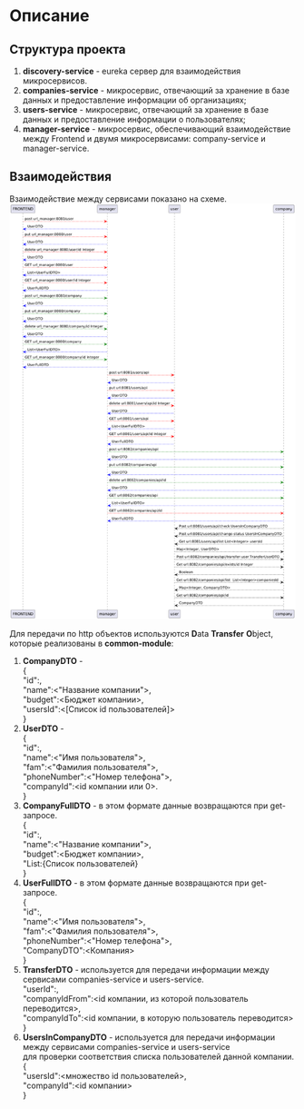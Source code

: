 # Описание #

## Структура проекта ##

1. **discovery-service** - eureka сервер для взаимодействия микросервисов.
2. **companies-service** - микросервис, отвечающий за хранение в базе данных и предоставление информации об организациях;
3. **users-service** - микросервис, отвечающий за хранение в базе данных и предоставление информации о пользователях;
4. **manager-service** - микросервис, обеспечивающий взаимодействие между Frontend и двумя микросервисами: 
 company-service и manager-service.

## Взаимодействия ##

Взаимодействие между сервисами показано на схеме.
![img.png](img.png)

Для передачи по http объектов используются **D**ata **Transfer** **O**bject, которые реализованы в **common-module**:  
1. **CompanyDTO** -  
{  
   "id":<id>,      
   "name":<"Название компании">,      
   "budget":<Бюджет компании>,  
   "usersId":<[Список id пользователей]>      
}  
2. **UserDTO** -    
{  
   "id":<id>,    
   "name":<"Имя пользователя">,    
   "fam":<"Фамилия пользователя">,    
   "phoneNumber":<"Номер телефона">,    
   "companyId":<id компании или 0>.  
}  
3. **CompanyFullDTO** - в этом формате данные возвращаются при get-запросе.  
   {  
   "id":<id>,      
   "name":<"Название компании">,      
   "budget":<Бюджет компании>,  
   "List<UserDTO>:{Список пользователей}      
   }  
4. **UserFullDTO** - в этом формате данные возвращаются при get-запросе.  
   {  
   "id":<id>,    
   "name":<"Имя пользователя">,    
   "fam":<"Фамилия пользователя">,    
   "phoneNumber":<"Номер телефона">,    
   "CompanyDTO":<Компания>  
   }  
5. **TransferDTO** - используется для передачи информации между сервисами companies-service и users-service.  
   "userId":<id>,  
   "companyIdFrom":<id компании, из которой пользователь переводится>,    
   "companyIdTo":<id компании, в которую пользователь переводится>    
   }  
6. **UsersInCompanyDTO** - используется для передачи информации между сервисами companies-service и users-service  
для проверки соответствия списка пользователей данной компании.  
{     
   "usersId":<множество id пользователей>,    
   "companyId":<id компании>  
   }  